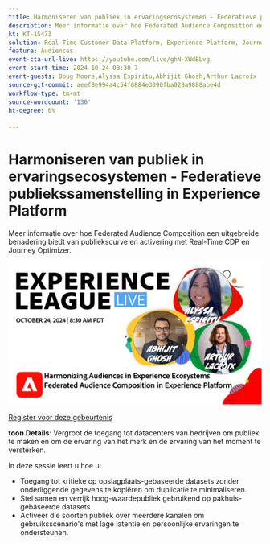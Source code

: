 ```yaml
---
title: Harmoniseren van publiek in ervaringsecosystemen - Federatieve publiekssamenstelling in Experience Platform
description: Meer informatie over hoe Federated Audience Composition een uitgebreide benadering biedt van publiekscurve en activering met Real-Time CDP en Journey Optimizer.
kt: KT-15473
solution: Real-Time Customer Data Platform, Experience Platform, Journey Optimizer
feature: Audiences
event-cta-url-live: https://youtube.com/live/ghN-XWdBLvg
event-start-time: 2024-10-24 08:30-7
event-guests: Doug Moore,Alyssa Espiritu,Abhijit Ghosh,Arthur Lacroix
source-git-commit: aeef8e994a4c54f6884e3090fba028a9888abe4d
workflow-type: tm+mt
source-wordcount: '136'
ht-degree: 0%

---
```


# Harmoniseren van publiek in ervaringsecosystemen - Federatieve publiekssamenstelling in Experience Platform

Meer informatie over hoe Federated Audience Composition een uitgebreide benadering biedt van publiekscurve en activering met Real-Time CDP en Journey Optimizer.

<img alt="Experience League LIVE 24 oktober 2024" src="../episodes/assets/ep41-web-banner.png">

[ Register voor deze gebeurtenis ](https://engage.adobe.com/ExpLeagueLive-241024.html)

**toon Details**:
Vergroot de toegang tot datacenters van bedrijven om publiek te maken en om de ervaring van het merk en de ervaring van het moment te versterken.

In deze sessie leert u hoe u:

* Toegang tot kritieke op opslagplaats-gebaseerde datasets zonder onderliggende gegevens te kopiëren om duplicatie te minimaliseren.
* Stel samen en verrijk hoog-waardepubliek gebruikend op pakhuis-gebaseerde datasets.
* Activeer die soorten publiek over meerdere kanalen om gebruiksscenario&#39;s met lage latentie en persoonlijke ervaringen te ondersteunen.

